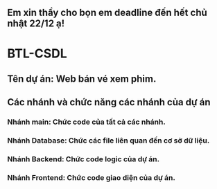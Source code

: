 ## Em xin thầy cho bọn em deadline đến hết chủ nhật 22/12 ạ!
# BTL-CSDL
## Tên dự án: Web bán vé xem phim.
## Các nhánh và chức năng các nhánh của dự án
### Nhánh main: Chức code của tất cả các nhánh.
### Nhánh Database: Chức các file liên quan đến cơ sở dữ liệu.
### Nhánh Backend: Chức code logic của dự án.
### Nhánh Frontend: Chức code giao diện của dự án.
